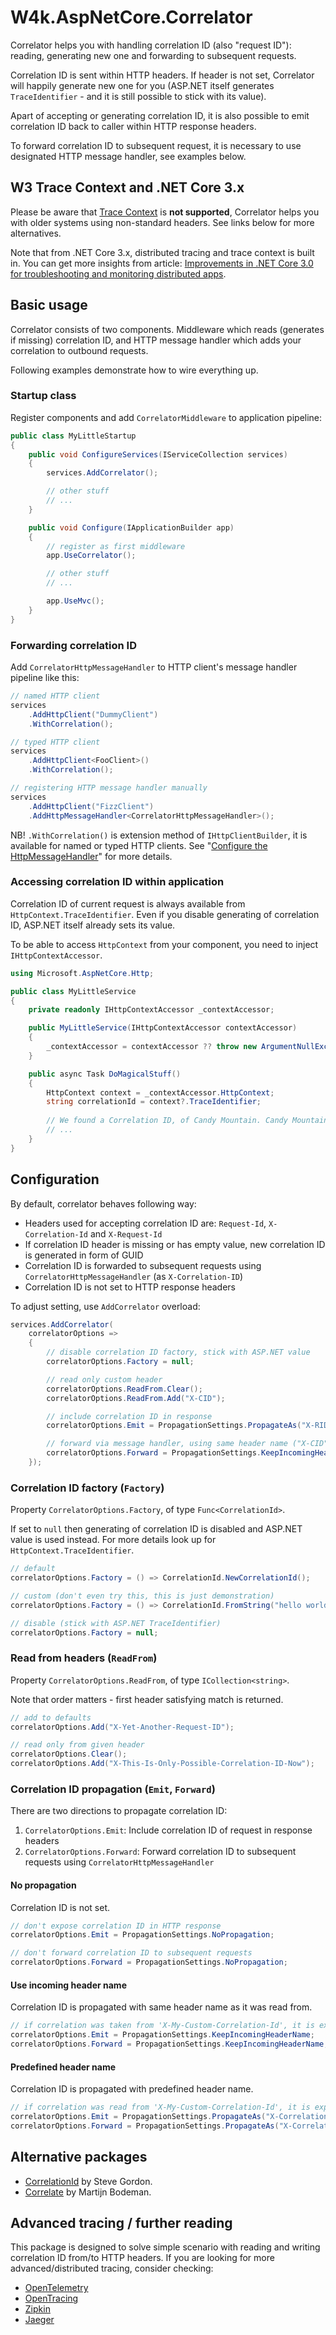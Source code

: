 # W4k.AspNetCore.Correlator

Correlator helps you with handling correlation ID (also "request ID"):
reading, generating new one and forwarding to subsequent requests.

Correlation ID is sent within HTTP headers. If header is not set,
Correlator will happily generate new one for you (ASP.NET itself generates
`TraceIdentifier` - and it is still possible to stick with its value).

Apart of accepting or generating correlation ID, it is also possible to emit correlation ID
back to caller within HTTP response headers.

To forward correlation ID to subsequent request, it is necessary to use
designated HTTP message handler, see examples below.

## W3 Trace Context and .NET Core 3.x

Please be aware that [Trace Context](https://www.w3.org/TR/trace-context/) is **not supported**,
Correlator helps you with older systems using non-standard headers.
See links below for more alternatives.

Note that from .NET Core 3.x, distributed tracing and trace context is built in. You can
get more insights from article:
[Improvements in .NET Core 3.0 for troubleshooting and monitoring distributed apps](https://devblogs.microsoft.com/aspnet/improvements-in-net-core-3-0-for-troubleshooting-and-monitoring-distributed-apps/).

## Basic usage

Correlator consists of two components. Middleware which reads (generates if missing)
correlation ID, and HTTP message handler which adds your correlation to outbound requests.

Following examples demonstrate how to wire everything up.

### Startup class

Register components and add `CorrelatorMiddleware` to application pipeline:

```csharp
public class MyLittleStartup
{
    public void ConfigureServices(IServiceCollection services)
    {
        services.AddCorrelator();

        // other stuff
        // ...
    }

    public void Configure(IApplicationBuilder app)
    {
        // register as first middleware
        app.UseCorrelator();

        // other stuff
        // ...

        app.UseMvc();
    }
}
```

### Forwarding correlation ID

Add `CorrelatorHttpMessageHandler` to HTTP client's message handler pipeline like this:

```csharp
// named HTTP client
services
    .AddHttpClient("DummyClient")
    .WithCorrelation();

// typed HTTP client
services
    .AddHttpClient<FooClient>()
    .WithCorrelation();

// registering HTTP message handler manually
services
    .AddHttpClient("FizzClient")
    .AddHttpMessageHandler<CorrelatorHttpMessageHandler>();
```

NB! `.WithCorrelation()` is extension method of `IHttpClientBuilder`, it is available
for named or typed HTTP clients. See "[Configure the HttpMessageHandler](https://docs.microsoft.com/en-us/aspnet/core/fundamentals/http-requests?view=aspnetcore-2.1#configure-the-httpmessagehandler)" for more details.

### Accessing correlation ID within application

Correlation ID of current request is always available from `HttpContext.TraceIdentifier`.
Even if you disable generating of correlation ID, ASP.NET itself already sets its value.

To be able to access `HttpContext` from your component, you need to inject `IHttpContextAccessor`.

```csharp
using Microsoft.AspNetCore.Http;

public class MyLittleService
{
    private readonly IHttpContextAccessor _contextAccessor;

    public MyLittleService(IHttpContextAccessor contextAccessor)
    {
        _contextAccessor = contextAccessor ?? throw new ArgumentNullException(nameof(contextAccessor));
    }

    public async Task DoMagicalStuff()
    {
        HttpContext context = _contextAccessor.HttpContext;
        string correlationId = context?.TraceIdentifier;
        
        // We found a Correlation ID, of Candy Mountain. Candy Mountain, Charlie.
        // ...
    }
}
```

## Configuration

By default, correlator behaves following way:

- Headers used for accepting correlation ID are: `Request-Id`, `X-Correlation-Id` and `X-Request-Id`
- If correlation ID header is missing or has empty value, new correlation ID is generated in form of GUID
- Correlation ID is forwarded to subsequent requests using `CorrelatorHttpMessageHandler` (as `X-Correlation-ID`)
- Correlation ID is not set to HTTP response headers

To adjust setting, use `AddCorrelator` overload:

```csharp
services.AddCorrelator(
    correlatorOptions =>
    {
        // disable correlation ID factory, stick with ASP.NET value
        correlatorOptions.Factory = null;

        // read only custom header
        correlatorOptions.ReadFrom.Clear();
        correlatorOptions.ReadFrom.Add("X-CID");

        // include correlation ID in response
        correlatorOptions.Emit = PropagationSettings.PropagateAs("X-RID");

        // forward via message handler, using same header name ("X-CID")
        correlatorOptions.Forward = PropagationSettings.KeepIncomingHeaderName;
    });
```

### Correlation ID factory (`Factory`)

Property `CorrelatorOptions.Factory`, of type `Func<CorrelationId>`.

If set to `null` then generating of correlation ID is disabled and ASP.NET value is used instead.
For more details look up for `HttpContext.TraceIdentifier`.

```csharp
// default
correlatorOptions.Factory = () => CorrelationId.NewCorrelationId();

// custom (don't even try this, this is just demonstration)
correlatorOptions.Factory = () => CorrelationId.FromString("hello world!").Value;

// disable (stick with ASP.NET TraceIdentifier)
correlatorOptions.Factory = null;
```

### Read from headers (`ReadFrom`)

Property `CorrelatorOptions.ReadFrom`, of type `ICollection<string>`.

Note that order matters - first header satisfying match is returned.

```csharp
// add to defaults
correlatorOptions.Add("X-Yet-Another-Request-ID");

// read only from given header
correlatorOptions.Clear();
correlatorOptions.Add("X-This-Is-Only-Possible-Correlation-ID-Now");
```

### Correlation ID propagation (`Emit`, `Forward`)

There are two directions to propagate correlation ID:

1. `CorrelatorOptions.Emit`: Include correlation ID of request in response headers
2. `CorrelatorOptions.Forward`: Forward correlation ID to subsequent requests using `CorrelatorHttpMessageHandler`

#### No propagation

Correlation ID is not set.

```csharp
// don't expose correlation ID in HTTP response
correlatorOptions.Emit = PropagationSettings.NoPropagation;

// don't forward correlation ID to subsequent requests
correlatorOptions.Forward = PropagationSettings.NoPropagation;
```

#### Use incoming header name

Correlation ID is propagated with same header name as it was read from.

```csharp
// if correlation was taken from 'X-My-Custom-Correlation-Id', it is exposed with same header
correlatorOptions.Emit = PropagationSettings.KeepIncomingHeaderName;
correlatorOptions.Forward = PropagationSettings.KeepIncomingHeaderName;
```

#### Predefined header name

Correlation ID is propagated with predefined header name.

```csharp
// if correlation was read from 'X-My-Custom-Correlation-Id', it is exposed as 'X-Correlation-Id'
correlatorOptions.Emit = PropagationSettings.PropagateAs("X-Correlation-Id");
correlatorOptions.Forward = PropagationSettings.PropagateAs("X-Correlation-Id");
```

## Alternative packages

- [CorrelationId](https://www.nuget.org/packages/CorrelationId/) by Steve Gordon.
- [Correlate](https://www.nuget.org/packages/Correlate.AspNetCore/) by Martijn Bodeman.

## Advanced tracing / further reading

This package is designed to solve simple scenario with reading and writing correlation ID from/to
HTTP headers. If you are looking for more advanced/distributed tracing, consider checking:

- [OpenTelemetry](https://opentelemetry.io/)
- [OpenTracing](https://opentracing.io/)
- [Zipkin](https://zipkin.io/)
- [Jaeger](https://www.jaegertracing.io/)
